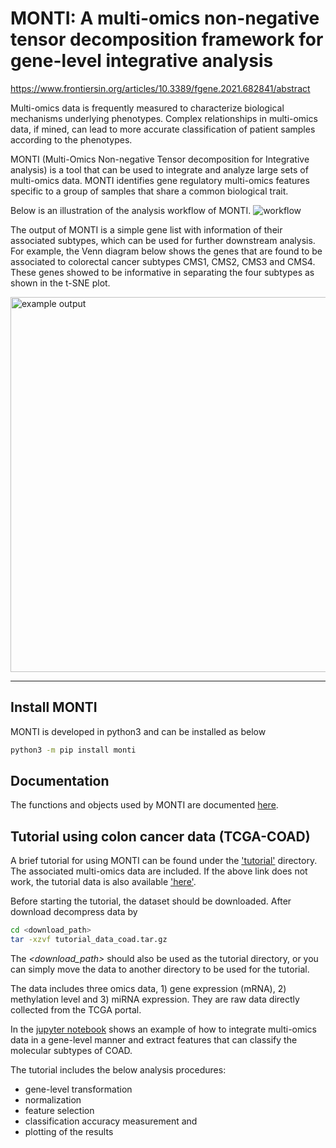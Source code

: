# MONTI: A multi-omics non-negative tensor decomposition framework for gene-level integrative analysis
https://www.frontiersin.org/articles/10.3389/fgene.2021.682841/abstract

Multi-omics data is frequently measured to characterize biological mechanisms underlying phenotypes. Complex relationships in multi-omics data, if mined, can lead to more accurate classification of patient samples according to the phenotypes.

MONTI (Multi-Omics Non-negative Tensor decomposition for Integrative analysis) is a tool that can be used to integrate and analyze large sets of multi-omics data. MONTI identifies gene regulatory multi-omics features specific to a group of samples that share a common biological trait.

Below is an illustration of the analysis workflow of MONTI.
![workflow](./images/monti_workflow.jpg)

The output of MONTI is a simple gene list with information of their associated subtypes, which can be used for further downstream analysis. For example, the Venn diagram below shows the genes that are found to be associated to colorectal cancer subtypes CMS1, CMS2, CMS3 and CMS4. These genes showed to be informative in separating the four subtypes as shown in the t-SNE plot.
<!--![example output](./images/monti_outputexample.png =250x)-->
<img src="./images/monti_outputexample.png" alt="example output" width="600"/>

---

<!-- ## Download MONTI
```bash
git clone https://github.com/inukj/MONTI.git
``` -->

## Install MONTI
MONTI is developed in python3 and can be installed as below
```bash
python3 -m pip install monti
```
## Documentation
The functions and objects used by MONTI are documented [here](https://github.com/inukj/MONTI/blob/main/documentation/documentation.md).

## Tutorial using colon cancer data (TCGA-COAD)
A brief tutorial for using MONTI can be found under the ['tutorial'](https://github.com/inukj/MONTI/tree/main/tutorial) directory.
The associated multi-omics data are included.
If the above link does not work, the tutorial data is also available ['here'](http://cobi.knu.ac.kr/tools.php).

Before starting the tutorial, the dataset should be downloaded.
After download decompress data by
```bash
cd <download_path>
tar -xzvf tutorial_data_coad.tar.gz
```

The *<download_path>* should also be used as the tutorial directory, or you can simply move the data to another directory to be used for the tutorial.

The data includes three omics data, 1) gene expression (mRNA), 2) methylation level and 3) miRNA expression.
They are raw data directly collected from the TCGA portal.

In the [jupyter notebook](https://github.com/inukj/MONTI/blob/main/tutorial/tutorial_coad.ipynb) shows an example of how to integrate multi-omics data in a gene-level manner and extract features that can classify the molecular subtypes of COAD.

The tutorial includes the below analysis procedures:
* gene-level transformation
* normalization
* feature selection
* classification accuracy measurement and
* plotting of the results










